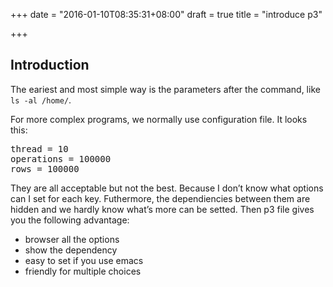 +++
date = "2016-01-10T08:35:31+08:00"
draft = true
title = "introduce p3"

+++



## Introduction

The eariest and most simple way is the parameters after the command, like `ls -al /home/`.

For more complex programs, we normally use configuration file. It looks this:

<pre>
thread = 10
operations = 100000
rows = 100000
</pre>

They are all acceptable but not the best. Because I don’t know what options can I set for each key. Futhermore, the dependiencies between them are hidden and we hardly know what’s more can be setted. Then p3 file gives you the following advantage:

* browser all the options
* show the dependency
* easy to set if you use emacs
* friendly for multiple choices